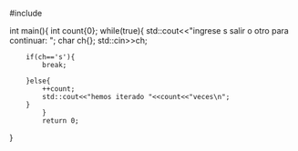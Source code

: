 #include<iostream>


int main(){
	int count{0};
	while(true){
		std::cout<<"ingrese s salir o otro para continuar: ";
		char ch{};
		std::cin>>ch;
		
		if(ch=='s'){
			break;
			
		}else{
			++count;
			std::cout<<"hemos iterado "<<count<<"veces\n";
		}
			}
			return 0;
}
